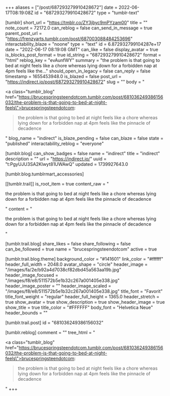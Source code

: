 +++
aliases = ["/post/687293279910428672"]
date = 2022-06-17T08:19:08Z
id = "687293279910428672"
type = "tumblr-text"

[tumblr]
short_url = "https://tmblr.co/ZY3jbyc9mPYzam00"
title = ""
note_count = 72172.0
can_reblog = false
can_send_in_message = true
parent_post_url = "https://frenzyarts.tumblr.com/post/687003088484253696"
interactability_blaze = "noone"
type = "text"
id = 6.872932799104287e+17
date = "2022-06-17 08:19:08 GMT"
can_like = false
display_avatar = true
is_blocks_post_format = true
id_string = "687293279910428672"
format = "html"
reblog_key = "evAunfWY"
summary = "the problem is that going to bed at night feels like a chore whereas lying down for a forbidden nap at 4pm feels like the..."
should_open_in_legacy = false
can_reply = false
timestamp = 1655453948.0
is_blazed = false
post_url = "https://indirect.io/post/687293279910428672"
slug = ""
body = "<p><a class=\"tumblr_blog\" href=\"https://brucespringsteendotcom.tumblr.com/post/681036249386156032/the-problem-is-that-going-to-bed-at-night-feels\">brucespringsteendotcom</a>:</p><blockquote><p>the problem is that going to bed at night feels like a chore whereas lying down for a forbidden nap at 4pm feels like the pinnacle of decadence </p></blockquote>"
blog_name = "indirect"
is_blaze_pending = false
can_blaze = false
state = "published"
interactability_reblog = "everyone"

[tumblr.blog]
can_show_badges = false
name = "indirect"
title = "indirect"
description = ""
url = "https://indirect.io/"
uuid = "t:PgyUJU3SA2Klwyt81UWAwQ"
updated = 1739927643.0

[tumblr.blog.tumblrmart_accessories]

[[tumblr.trail]]
is_root_item = true
content_raw = "<p>the problem is that going to bed at night feels like a chore whereas lying down for a forbidden nap at 4pm feels like the pinnacle of decadence </p>"
content = "<p>the problem is that going to bed at night feels like a chore whereas lying down for a forbidden nap at 4pm feels like the pinnacle of decadence </p>"

[tumblr.trail.blog]
share_likes = false
share_following = false
can_be_followed = true
name = "brucespringsteendotcom"
active = true

[tumblr.trail.blog.theme]
background_color = "#141601"
link_color = "#ffffff"
header_full_width = 2048.0
avatar_shape = "circle"
header_image = "/images/fa/2e/b92a4d7038cf82dbd45a563aa19b.jpg"
header_image_focused = "/images/f8/e8/511572b5e1b32c267a001405e338.jpg"
header_image_poster = ""
header_image_scaled = "/images/f8/e8/511572b5e1b32c267a001405e338.jpg"
title_font = "Favorit"
title_font_weight = "regular"
header_full_height = 1365.0
header_stretch = true
show_avatar = true
show_description = true
show_header_image = true
show_title = true
title_color = "#FFFFFF"
body_font = "Helvetica Neue"
header_bounds = ""

[tumblr.trail.post]
id = "681036249386156032"

[tumblr.reblog]
comment = ""
tree_html = "<p><a class=\"tumblr_blog\" href=\"https://brucespringsteendotcom.tumblr.com/post/681036249386156032/the-problem-is-that-going-to-bed-at-night-feels\">brucespringsteendotcom</a>:</p><blockquote><p>the problem is that going to bed at night feels like a chore whereas lying down for a forbidden nap at 4pm feels like the pinnacle of decadence </p></blockquote>"
+++
